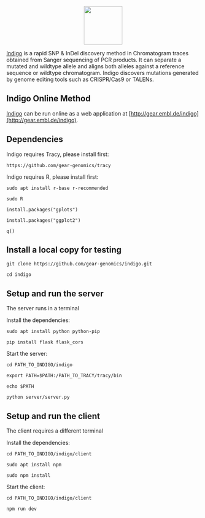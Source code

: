 <p align="center">
  <img height="100" src="https://raw.githubusercontent.com/tobiasrausch/indigo/master/indigo.png">
</p>

[Indigo](http://gear.embl.de/indigo) is a rapid SNP & InDel discovery method in Chromatogram traces obtained from Sanger sequencing of PCR products. It can separate a mutated and wildtype allele and aligns both alleles against a reference sequence or wildtype chromatogram. Indigo discovers mutations generated by genome editing tools such as CRISPR/Cas9 or TALENs.

Indigo Online Method
--------------------

[Indigo](http://gear.embl.de/indigo) can be run online as a web application at [http://gear.embl.de/indigo](http://gear.embl.de/indigo).

Dependencies
------------

Indigo requires Tracy, please install first:

`https://github.com/gear-genomics/tracy`

Indigo requires R, please install first:

`sudo apt install r-base r-recommended`

`sudo R`

`install.packages("gplots")`

`install.packages("ggplot2")`

`q()`

Install a local copy for testing
--------------------------------

`git clone https://github.com/gear-genomics/indigo.git`

`cd indigo`

Setup and run the server
------------------------

The server runs in a terminal

Install the dependencies:

`sudo apt install python python-pip`

`pip install flask flask_cors`

Start the server:

`cd PATH_TO_INDIGO/indigo`

`export PATH=$PATH:/PATH_TO_TRACY/tracy/bin`

`echo $PATH`

`python server/server.py`

Setup and run the client
------------------------

The client requires a different terminal

Install the dependencies:

`cd PATH_TO_INDIGO/indigo/client`

`sudo apt install npm`

`sudo npm install`

Start the client:

`cd PATH_TO_INDIGO/indigo/client`

`npm run dev`

